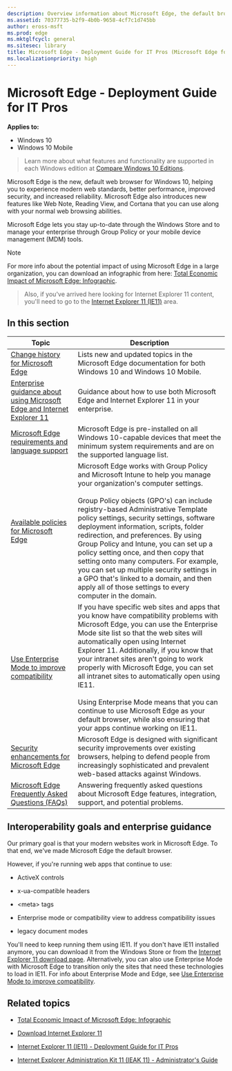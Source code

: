 ```yaml
---
description: Overview information about Microsoft Edge, the default browser for Windows 10. This topic includes links to other Microsoft Edge topics.
ms.assetid: 70377735-b2f9-4b0b-9658-4cf7c1d745bb
author: eross-msft
ms.prod: edge
ms.mktglfcycl: general
ms.sitesec: library
title: Microsoft Edge - Deployment Guide for IT Pros (Microsoft Edge for IT Pros)
ms.localizationpriority: high
---
```


# Microsoft Edge - Deployment Guide for IT Pros

**Applies to:**

- Windows 10
- Windows 10 Mobile

>Learn more about what features and functionality are supported in each Windows edition at [Compare Windows 10 Editions](https://www.microsoft.com/en-us/WindowsForBusiness/Compare).

Microsoft Edge is the new, default web browser for Windows 10, helping you to experience modern web standards, better performance, improved security, and increased reliability. Microsoft Edge also introduces new features like Web Note, Reading View, and Cortana that you can use along with your normal web browsing abilities.

Microsoft Edge lets you stay up-to-date through the Windows Store and to manage your enterprise through Group Policy or your mobile device management (MDM) tools.

>[!Note]
>For more info about the potential impact of using Microsoft Edge in a large organization, you can download an infographic from here: [Total Economic Impact of Microsoft Edge: Infographic](https://www.microsoft.com/en-us/download/details.aspx?id=53892).

>Also, if you've arrived here looking for Internet Explorer 11 content, you'll need to go to the [Internet Explorer 11 (IE11)](https://docs.microsoft.com/en-us/internet-explorer/) area. 

## In this section

| Topic                  | Description                         |
| -----------------------| ----------------------------------- |
|[Change history for Microsoft Edge](change-history-for-microsoft-edge.md) |Lists new and updated topics in the Microsoft Edge documentation for both Windows 10 and Windows 10 Mobile. |
|[Enterprise guidance about using Microsoft Edge and Internet Explorer 11](enterprise-guidance-using-microsoft-edge-and-ie11.md) |Guidance about how to use both Microsoft Edge and Internet Explorer 11 in your enterprise.|
| [Microsoft Edge requirements and language support](hardware-and-software-requirements.md) |Microsoft Edge is pre-installed on all Windows 10-capable devices that meet the minimum system requirements and are on the supported language list.|
| [Available policies for Microsoft Edge](available-policies.md)  |Microsoft Edge works with Group Policy and Microsoft Intune to help you manage your organization's computer settings.<br><br>Group Policy objects (GPO's) can include registry-based Administrative Template policy settings, security settings, software deployment information, scripts, folder redirection, and preferences. By using Group Policy and Intune, you can set up a policy setting once, and then copy that setting onto many computers. For example, you can set up multiple security settings in a GPO that's linked to a domain, and then apply all of those settings to every computer in the domain. |
| [Use Enterprise Mode to improve compatibility](emie-to-improve-compatibility.md) |If you have specific web sites and apps that you know have compatibility problems with Microsoft Edge, you can use the Enterprise Mode site list so that the web sites will automatically open using Internet Explorer 11. Additionally, if you know that your intranet sites aren't going to work properly with Microsoft Edge, you can set all intranet sites to automatically open using IE11.<br><br>Using Enterprise Mode means that you can continue to use Microsoft Edge as your default browser, while also ensuring that your apps continue working on IE11. |
| [Security enhancements for Microsoft Edge](security-enhancements-microsoft-edge.md) |Microsoft Edge is designed with significant security improvements over existing browsers, helping to defend people from increasingly sophisticated and prevalent web-based attacks against Windows. |
|[Microsoft Edge Frequently Asked Questions (FAQs)](microsoft-edge-faq.md)|Answering frequently asked questions about Microsoft Edge features, integration, support, and potential problems.

## Interoperability goals and enterprise guidance

Our primary goal is that your modern websites work in Microsoft Edge. To that end, we've made Microsoft Edge the default browser.

However, if you're running web apps that continue to use:

* ActiveX controls

* x-ua-compatible headers

* &lt;meta&gt; tags

* Enterprise mode or compatibility view to address compatibility issues

* legacy document modes

You'll need to keep running them using IE11. If you don't have IE11 installed anymore, you can download it from the Windows Store or from the [Internet Explorer 11 download page](https://go.microsoft.com/fwlink/p/?linkid=290956). Alternatively, you can also use Enterprise Mode with Microsoft Edge to transition only the sites that need these technologies to load in IE11. For info about Enterprise Mode and Edge, see [Use Enterprise Mode to improve compatibility](emie-to-improve-compatibility.md).

## Related topics

- [Total Economic Impact of Microsoft Edge: Infographic](https://www.microsoft.com/en-us/download/details.aspx?id=53892)

- [Download Internet Explorer 11](https://go.microsoft.com/fwlink/p/?linkid=290956)

- [Internet Explorer 11 (IE11) - Deployment Guide for IT Pros](https://go.microsoft.com/fwlink/p/?LinkId=760644)

- [Internet Explorer Administration Kit 11 (IEAK 11) - Administrator's Guide](https://go.microsoft.com/fwlink/p/?LinkId=760646)

